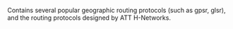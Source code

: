 Contains several popular geographic routing protocols (such as gpsr, glsr), and the routing protocols designed by ATT H-Networks.
